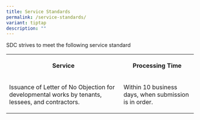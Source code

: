 ```yaml
---
title: Service Standards
permalink: /service-standards/
variant: tiptap
description: ""
---
```

<p>SDC strives to meet the following service standard</p>
<p></p>
<table style="minWidth: 50px">
<colgroup>
<col>
<col>
</colgroup>
<tbody>
<tr>
<th rowspan="1" colspan="1">
<p><strong>Service</strong>
</p>
</th>
<th rowspan="1" colspan="1">
<p><strong>Processing Time</strong>
</p>
</th>
</tr>
<tr>
<td rowspan="1" colspan="1">
<p>Issuance of Letter of No Objection for developmental works by tenants,
lessees, and contractors.</p>
</td>
<td rowspan="1" colspan="1">
<p>Within 10 business days, when submission is in order.</p>
</td>
</tr>
</tbody>
</table>
<p></p>
